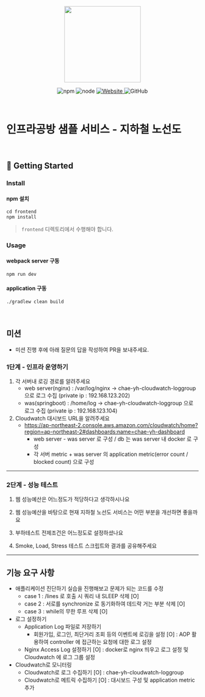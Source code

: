 <p align="center">
    <img width="200px;" src="https://raw.githubusercontent.com/woowacourse/atdd-subway-admin-frontend/master/images/main_logo.png"/>
</p>
<p align="center">
  <img alt="npm" src="https://img.shields.io/badge/npm-%3E%3D%205.5.0-blue">
  <img alt="node" src="https://img.shields.io/badge/node-%3E%3D%209.3.0-blue">
  <a href="https://edu.nextstep.camp/c/R89PYi5H" alt="nextstep atdd">
    <img alt="Website" src="https://img.shields.io/website?url=https%3A%2F%2Fedu.nextstep.camp%2Fc%2FR89PYi5H">
  </a>
  <img alt="GitHub" src="https://img.shields.io/github/license/next-step/atdd-subway-service">
</p>

<br>

# 인프라공방 샘플 서비스 - 지하철 노선도

<br>

## 🚀 Getting Started

### Install
#### npm 설치
```
cd frontend
npm install
```
> `frontend` 디렉토리에서 수행해야 합니다.

### Usage
#### webpack server 구동
```
npm run dev
```
#### application 구동
```
./gradlew clean build
```
<br>

## 미션

* 미션 진행 후에 아래 질문의 답을 작성하여 PR을 보내주세요.

### 1단계 - 인프라 운영하기
1. 각 서버내 로깅 경로를 알려주세요
    * web server(nginx) : /var/log/nginx -> chae-yh-cloudwatch-loggroup 으로 로그 수집 (private ip : 192.168.123.202)
    * was(springboot) : /home/log -> chae-yh-cloudwatch-loggroup 으로 로그 수집 (private ip : 192.168.123.104)
2. Cloudwatch 대시보드 URL을 알려주세요
    * https://ap-northeast-2.console.aws.amazon.com/cloudwatch/home?region=ap-northeast-2#dashboards:name=chae-yh-dashboard
        * web server - was server 로 구성 / db 는 was server 내 docker 로 구성
        * 각 서버 metric + was server 의 application metric(error count / blocked count) 으로 구성
---

### 2단계 - 성능 테스트
1. 웹 성능예산은 어느정도가 적당하다고 생각하시나요

2. 웹 성능예산을 바탕으로 현재 지하철 노선도 서비스는 어떤 부분을 개선하면 좋을까요

3. 부하테스트 전제조건은 어느정도로 설정하셨나요

4. Smoke, Load, Stress 테스트 스크립트와 결과를 공유해주세요

***

## 기능 요구 사항
* 애플리케이션 진단하기 실습을 진행해보고 문제가 되는 코드를 수정
    * case 1 : /lines 로 호출 시 쿼리 내 SLEEP 삭제 [O]
    * case 2 : 서로를 synchronize 로 동기화하여 데드락 거는 부분 삭제 [O]
    * case 3 : while의 무한 루프 삭제 [O]
* 로그 설정하기
    * Application Log 파일로 저장하기
        * 회원가입, 로그인, 최단거리 조회 등의 이벤트에 로깅을 설정 [O] : AOP 활용하여 controller 에 접근하는 요청에 대한 로그 설정
    * Nginx Access Log 설정하기 [O] : docker로 nginx 띄우고 로그 설정 및 Cloudwatch 에 로그 그룹 설정
* Cloudwatch로 모니터링
    * Cloudwatch로 로그 수집하기 [O] : chae-yh-cloudwatch-loggroup
    * Cloudwatch로 메트릭 수집하기 [O] : 대시보드 구성 및 application metric 추가
